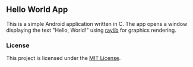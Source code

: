 ## Hello World App

This is a simple Android application written in C. The app opens a window displaying the text "Hello, World!" using [raylib](https://github.com/raysan5/raylib) for graphics rendering.

### License

This project is licensed under the [MIT License](LICENSE).
